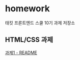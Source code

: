 # homework
태킷 프론트엔드 스쿨 10기 과제 저장소

## HTML/CSS 과제
[과제1 - README ](https://github.com/rangyeong/homework/raw/main/avatars/avatars.md)